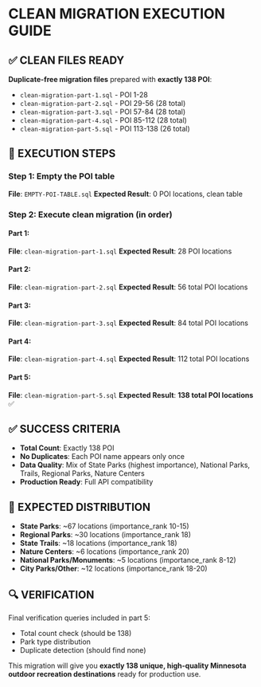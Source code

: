 # CLEAN MIGRATION EXECUTION GUIDE

## ✅ CLEAN FILES READY

**Duplicate-free migration files** prepared with **exactly 138 POI**:
- `clean-migration-part-1.sql` - POI 1-28
- `clean-migration-part-2.sql` - POI 29-56 (28 total)
- `clean-migration-part-3.sql` - POI 57-84 (28 total)
- `clean-migration-part-4.sql` - POI 85-112 (28 total)
- `clean-migration-part-5.sql` - POI 113-138 (26 total)

## 🚀 EXECUTION STEPS

### Step 1: Empty the POI table
**File**: `EMPTY-POI-TABLE.sql`
**Expected Result**: 0 POI locations, clean table

### Step 2: Execute clean migration (in order)

#### Part 1: 
**File**: `clean-migration-part-1.sql`
**Expected Result**: 28 POI locations

#### Part 2:
**File**: `clean-migration-part-2.sql` 
**Expected Result**: 56 total POI locations

#### Part 3:
**File**: `clean-migration-part-3.sql`
**Expected Result**: 84 total POI locations

#### Part 4:
**File**: `clean-migration-part-4.sql`
**Expected Result**: 112 total POI locations

#### Part 5:
**File**: `clean-migration-part-5.sql`
**Expected Result**: **138 total POI locations** ✅

## ✅ SUCCESS CRITERIA

- **Total Count**: Exactly 138 POI
- **No Duplicates**: Each POI name appears only once
- **Data Quality**: Mix of State Parks (highest importance), National Parks, Trails, Regional Parks, Nature Centers
- **Production Ready**: Full API compatibility

## 🎯 EXPECTED DISTRIBUTION

- **State Parks**: ~67 locations (importance_rank 10-15)
- **Regional Parks**: ~30 locations (importance_rank 18)  
- **State Trails**: ~18 locations (importance_rank 18)
- **Nature Centers**: ~6 locations (importance_rank 20)
- **National Parks/Monuments**: ~5 locations (importance_rank 8-12)
- **City Parks/Other**: ~12 locations (importance_rank 18-20)

## 🔍 VERIFICATION

Final verification queries included in part 5:
- Total count check (should be 138)
- Park type distribution 
- Duplicate detection (should find none)

This migration will give you **exactly 138 unique, high-quality Minnesota outdoor recreation destinations** ready for production use.